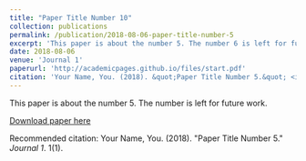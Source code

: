 ```yaml
---
title: "Paper Title Number 10"
collection: publications
permalink: /publication/2018-08-06-paper-title-number-5
excerpt: 'This paper is about the number 5. The number 6 is left for future work.'
date: 2018-08-06
venue: 'Journal 1'
paperurl: 'http://academicpages.github.io/files/start.pdf'
citation: 'Your Name, You. (2018). &quot;Paper Title Number 5.&quot; <i>Journal 1</i>. 1(1).'
---
```

This paper is about the number 5. The number  is left for future work.

[Download paper here](http://academicpages.github.io/files/start.pdf)

Recommended citation: Your Name, You. (2018). "Paper Title Number 5." <i>Journal 1</i>. 1(1).

